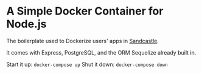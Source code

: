 # A Simple Docker Container for Node.js

The boilerplate used to Dockerize users' apps in [Sandcastle](https://github.com/gracehopper-jems/sandcastle). 

It comes with Express, PostgreSQL, and the ORM Sequelize already built in.

Start it up: `docker-compose up`
Shut it down: `docker-compose down`
